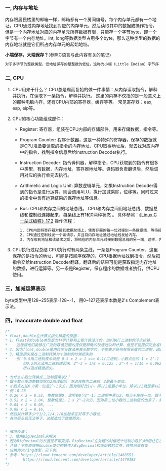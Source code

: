 ### 一, 内存与地址

内存跟居民楼里的邮箱一样，邮箱都有一个房间编号，每个内存单元都有一个地址，CPU通过内存地址找到对应的内存单元，然后读取其中的数据或操作指令。但是一个内存地址对应的内存单元所存数据有限，只能存一个字节byte，即一个字节有一个内存地址。int, long等数据类型占用多个byte，那么这种类型的数据的内存地址就是它们所占内存单元的起始地址。

**小端保存，大端保存？**(参照C语言与此内容有关的笔记)

```txt
对于多字节的整数类型，低地址保存的是整数的低位，这称为小端（Little Endian）字节序（Byte Order）。x86平台是小端字节序的，而另外一些平台规定低地址保存整数的高位，称为大端（Big Endian）字节序。
```

### 二, CPU

1. CPU用来干什么？
   CPU总是周而复始的做一件事情：从内存读取指令，解释并执行，在读取下一条指令，解释并执行。
   这里的内存不仅指的是一般意义上的那种电脑内存，还有CPU内部的寄存器，缓存等等。
   常见寄存器：eax, esp, eip等。
2. CPU的核心功能组成部件：
   - Register: 寄存器，组装在CPU内部的存储部件，用来存储数据，指令等。
   
   - Program  Counter: 程序计数器，这是一种特殊的寄存器，保存的数据就是CPU准备要读取的指令的内存地址，CPU取得地址后，就去找对应内存中的指令，找到指令信息后给Instruction Decoder执行。
   
   - Instruction Decoder: 指令译码器，解释指令，CPU获取到的指令有很多中类型，有数据，内存地址，寄存器地址等。译码器负责翻译后，然后调用对应的执行单元去执行。
   
   - Arithmetic and Logic Unit: 算数逻辑单元，如果Instruction Decoder得到的指令是进行运算，则会调用ALU，执行加减乘除，位移等。同时过来的指令中含有运算结果的保存地址等信息。
   
   - Bus: CPU和内存之间的地址总线。 CPU和内存之间用地址总线、数据总线和控制线连接起来，每条线上有1和0两种状态 。
     具体参照：<a href="https://akaedu.github.io/book/ch17s02.html">《Linux C 一站式编程》17.2</a>
     操作流程：
   
     ```txt
     1, CPU内部将寄存器对接到数据总线上，使寄存器的每一位对接到一条数据线，等待接收数据。
     2, CPU通过控制线发一个读请求，并且将内存地址通过地址线发给内存。
     3, 内存收到地址和读请求之后，将相应的内存单元对接到数据总线的另一端，这样，内存单元每一位的1或0状态通过一条数据线到达CPU寄存器中相应的位，就完成了数据传送。
     ```
   
3. CPU执行过程总结
   CPU执行时有两条主线，一条是Program Counter，这里保存的是指令的地址，可能是按顺序保存的，CPU根据地址找到指令，然后把指令交给Instruction Decoder翻译，翻译后的结果可能是获取指定内存地址的数据，进行运算等。另一条是Register，保存程序的数据或者执行，供CPU使用。

### 三，加减运算表示

byte类型中用128\~255表示-128\~-1， 用0\~127还表示本数是2's Complement表示法。

### 四，Inaccurate double and float

```java
/*
* float,double在计算式损失精度的原因：
* 1，float和double类型是为科学计算和工程计算设计的，他们执行二进制的浮点运算。
*    这使得他们能够在广泛的数值范围内提供更精确的快速近似和计算，但是不能提供完全准确的计算结果。
* 2，因为float,double是用科学计数法来表示数字的，不能表示任何有限长度的二进制，因此转换的时候就会有精度损失
* 3，精度损失是在二进制转换为十进制的时候损失的
*    例：0.5用二进制表示就是 0.5 x 2 = 1 ==> 0.1(二进制，小数点后的 1 x 2^-1 = 0.5)
        但0.2则无法用二进制拼起来，2^-3 = 1/8 = 0.125 ，2^-4 = 1/16 = 0.0625 ...这几个加起来永远无法刚好等于0.2，
		所以造成精度损失。

* 为什么小数位转换成二进制要乘以2？
* 跟小数点左边整数位除以2原理相同，左边转换为二进制，2是最小单位。
* 小数点右边0.0第一位是2^-1次方，因为刚好比1小，即1/2是最小单位，除以1/2就是乘以2，
* 例：0.26
* 0.26 x 2 = 0.52, 整数位是0，说明有0个2^-1，二进制中乘以2，相当于左移一位，跟十进制0.1415926 x 10 = 1.1415926同理，因此下面接着x2就是得到几个2^-2次方。
* 0.52 x 2 = 1.04, 整数位是1，1 x 2^-2次方，因为第二位小数的二进制值的出来了，需要减去这个二进制的1
* 0.04 x 2 = 0.08, ...
* 0.08 x 2 = 0.16, ...
* 然后就计算多少个1/2,1/4,1/8加起来正好等于小数位，
* 有时后永远无法等于，这就造成了精度损失。


* 解决办法：
* 3，使用BigDecimal来解决
* 因为BigDecimal的长度是不可变得，BigDecimal在处理的时候把十进制小数扩大N倍让它在整数上进行计算，并保留相应的精度信息
* 注意：不能直接把double类型的数作为BigDecimal构造函数的实参，转换结果有误
* 应换为String类型，见下例。
* 参考：https://cloud.tencent.com/developer/article/1468551
*		https://cloud.tencent.com/developer/article/1470383
*/

```

